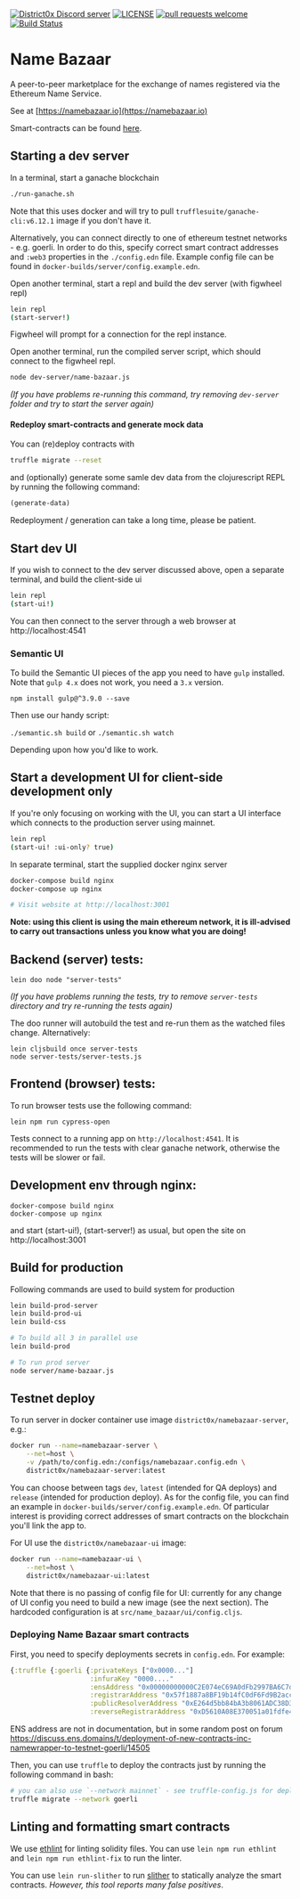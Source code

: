 <div align="left">
    <a href="https://discord.com/invite/sS2AWYm"><img alt="District0x Discord server" src="https://img.shields.io/discord/356854079022039062?label=district0x&logo=discord"></a>
    <a href="LICENSE"><img alt="LICENSE" src="https://img.shields.io/github/license/district0x/name-bazaar"></a>
    <a href="http://makeapullrequest.com"><img alt="pull requests welcome" src="https://img.shields.io/badge/PRs-welcome-brightgreen.svg?style=flat"></a>
    <a href="(https://travis-ci.org/district0x/name-bazaar"><img alt="Build Status" src="https://travis-ci.org/district0x/name-bazaar.svg?branch=master"></a></p>
</div>

# Name Bazaar

A peer-to-peer marketplace for the exchange of names registered via the Ethereum Name Service.

See at [https://namebazaar.io](https://namebazaar.io)

Smart-contracts can be found [here](https://github.com/district0x/name-bazaar/tree/master/resources/public/contracts/src).

## Starting a dev server

In a terminal, start a ganache blockchain

```bash
./run-ganache.sh
```

Note that this uses docker and will try to pull `trufflesuite/ganache-cli:v6.12.1` image if you don't have it.

Alternatively, you can connect directly to one of ethereum testnet networks - e.g. goerli. In order to do this, specify correct smart contract addresses and `:web3` properties in the `./config.edn` file. Example config file can be found in `docker-builds/server/config.example.edn`.

Open another terminal, start a repl and build the dev server (with
figwheel repl)

```bash
lein repl
(start-server!)
```

Figwheel will prompt for a connection for the repl instance.

Open another terminal, run the compiled server script, which should
connect to the figwheel repl.

```bash
node dev-server/name-bazaar.js
```
_(If you have problems re-running this command, try removing `dev-server`
folder and try to start the server again)_

#### Redeploy smart-contracts and generate mock data

You can (re)deploy contracts with

```bash
truffle migrate --reset
```

and (optionally) generate some samle dev data from the clojurescript REPL by running the following command:

```clojure
(generate-data)
```

Redeployment / generation can take a long time, please be patient.

## Start dev UI

If you wish to connect to the dev server discussed above, open a
separate terminal, and build the client-side ui

```bash
lein repl
(start-ui!)
```

You can then connect to the server through a web browser at http://localhost:4541

### Semantic UI

To build the Semantic UI pieces of the app you need to have `gulp` installed.
Note that `gulp 4.x` does not work, you need a `3.x` version.

`npm install gulp@^3.9.0 --save`

Then use our handy script:

`./semantic.sh build`
or
`./semantic.sh watch`

Depending upon how you'd like to work.

## Start a development UI for client-side development only

If you're only focusing on working with the UI, you can start a UI
interface which connects to the production server using mainnet.

```bash
lein repl
(start-ui! :ui-only? true)
```

In separate terminal, start the supplied docker nginx server

```bash
docker-compose build nginx
docker-compose up nginx

# Visit website at http://localhost:3001
```

**Note: using this client is using the main ethereum network, it is
ill-advised to carry out transactions unless you know what you are doing!**

## Backend (server) tests:

```
lein doo node "server-tests"
```
_(If you have problems running the tests, try to remove `server-tests` directory
and try re-running the tests again)_

The doo runner will autobuild the test and re-run them as the watched files change.
Alternatively:

```
lein cljsbuild once server-tests
node server-tests/server-tests.js
```

## Frontend (browser) tests:

To run browser tests use the following command:
```
lein npm run cypress-open
```

Tests connect to a running app on `http://localhost:4541`. It is recommended to run the
tests with clear ganache network, otherwise the tests will be slower or fail.

## Development env through nginx:

```
docker-compose build nginx
docker-compose up nginx
```

and start (start-ui!), (start-server!) as usual, but open the site on http://localhost:3001

## Build for production

Following commands are used to build system for production

```bash
lein build-prod-server
lein build-prod-ui
lein build-css

# To build all 3 in parallel use
lein build-prod

# To run prod server
node server/name-bazaar.js
```

## Testnet deploy

To run server in docker container use image `district0x/namebazaar-server`, e.g.:

```bash
docker run --name=namebazaar-server \
    --net=host \
    -v /path/to/config.edn:/configs/namebazaar.config.edn \
    district0x/namebazaar-server:latest
```

You can choose between tags `dev`, `latest` (intended for QA deploys) and `release` (intended for production deploy).  As for the config file, you can find an example in `docker-builds/server/config.example.edn`. Of particular interest is providing correct addresses of smart contracts on the blockchain you'll link the app to.

For UI use the `district0x/namebazaar-ui` image:

```bash
docker run --name=namebazaar-ui \
    --net=host \
    district0x/namebazaar-ui:latest
```

Note that there is no passing of config file for UI: currently for any change of UI config you need to build a new image (see the next section). The hardcoded configuration is at `src/name_bazaar/ui/config.cljs`.

### Deploying Name Bazaar smart contracts

First, you need to specify deployments secrets in `config.edn`. For example:

```clojure
{:truffle {:goerli {:privateKeys ["0x0000..."]
                    :infuraKey "0000...."
                    :ensAddress "0x00000000000C2E074eC69A0dFb2997BA6C7d2e1e"
                    :registrarAddress "0x57f1887a8BF19b14fC0dF6Fd9B2acc9Af147eA85"
                    :publicResolverAddress "0xE264d5bb84bA3b8061ADC38D3D76e6674aB91852"
                    :reverseRegistrarAddress "0xD5610A08E370051a01fdfe4bB3ddf5270af1aA48"}}}
```

ENS address are not in documentation, but in some random post on forum https://discuss.ens.domains/t/deployment-of-new-contracts-inc-namewrapper-to-testnet-goerli/14505

Then, you can use `truffle` to deploy the contracts just by running the following command in bash:
```bash
# you can also use `--network mainnet` - see truffle-config.js for deployment details for more information.
truffle migrate --network goerli
```

## Linting and formatting smart contracts

We use [ethlint](https://github.com/duaraghav8/Ethlint) for linting solidity files. You
can use `lein npm run ethlint` and `lein npm run ethlint-fix` to run the linter.

You can use `lein run-slither` to run [slither](https://github.com/crytic/slither) to
statically analyze the smart contracts. _However, this tool reports many false positives_.
